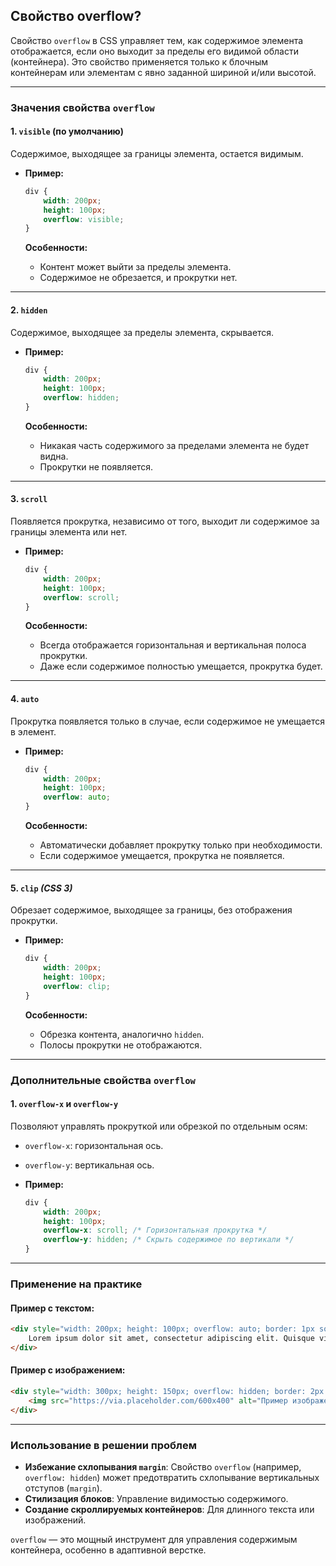 ## Cвойство overflow?

Свойство `overflow` в CSS управляет тем, как содержимое элемента отображается, если оно выходит за пределы его видимой области (контейнера). Это свойство применяется только к блочным контейнерам или элементам с явно заданной шириной и/или высотой.

---

### **Значения свойства `overflow`**

#### 1. **`visible` (по умолчанию)**  
Содержимое, выходящее за границы элемента, остается видимым.  
- **Пример:**
  ```css
  div {
      width: 200px;
      height: 100px;
      overflow: visible;
  }
  ```

  **Особенности:**  
  - Контент может выйти за пределы элемента.
  - Содержимое не обрезается, и прокрутки нет.

---

#### 2. **`hidden`**  
Содержимое, выходящее за пределы элемента, скрывается.  
- **Пример:**
  ```css
  div {
      width: 200px;
      height: 100px;
      overflow: hidden;
  }
  ```

  **Особенности:**  
  - Никакая часть содержимого за пределами элемента не будет видна.
  - Прокрутки не появляется.

---

#### 3. **`scroll`**  
Появляется прокрутка, независимо от того, выходит ли содержимое за границы элемента или нет.  
- **Пример:**
  ```css
  div {
      width: 200px;
      height: 100px;
      overflow: scroll;
  }
  ```

  **Особенности:**  
  - Всегда отображается горизонтальная и вертикальная полоса прокрутки.
  - Даже если содержимое полностью умещается, прокрутка будет.

---

#### 4. **`auto`**  
Прокрутка появляется только в случае, если содержимое не умещается в элемент.  
- **Пример:**
  ```css
  div {
      width: 200px;
      height: 100px;
      overflow: auto;
  }
  ```

  **Особенности:**  
  - Автоматически добавляет прокрутку только при необходимости.
  - Если содержимое умещается, прокрутка не появляется.

---

#### 5. **`clip`** *(CSS 3)*  
Обрезает содержимое, выходящее за границы, без отображения прокрутки.  
- **Пример:**
  ```css
  div {
      width: 200px;
      height: 100px;
      overflow: clip;
  }
  ```

  **Особенности:**  
  - Обрезка контента, аналогично `hidden`.
  - Полосы прокрутки не отображаются.

---

### **Дополнительные свойства `overflow`**

#### 1. **`overflow-x` и `overflow-y`**  
Позволяют управлять прокруткой или обрезкой по отдельным осям:
- `overflow-x`: горизонтальная ось.
- `overflow-y`: вертикальная ось.

- **Пример:**
  ```css
  div {
      width: 200px;
      height: 100px;
      overflow-x: scroll; /* Горизонтальная прокрутка */
      overflow-y: hidden; /* Скрыть содержимое по вертикали */
  }
  ```

---

### **Применение на практике**

#### Пример с текстом:
```html
<div style="width: 200px; height: 100px; overflow: auto; border: 1px solid black;">
    Lorem ipsum dolor sit amet, consectetur adipiscing elit. Quisque vitae nisi ut justo scelerisque ultrices.
</div>
```

#### Пример с изображением:
```html
<div style="width: 300px; height: 150px; overflow: hidden; border: 2px solid red;">
    <img src="https://via.placeholder.com/600x400" alt="Пример изображения">
</div>
```

---

### **Использование в решении проблем**
- **Избежание схлопывания `margin`**: Свойство `overflow` (например, `overflow: hidden`) может предотвратить схлопывание вертикальных отступов (`margin`).
- **Стилизация блоков**: Управление видимостью содержимого.
- **Создание скроллируемых контейнеров**: Для длинного текста или изображений.

`overflow` — это мощный инструмент для управления содержимым контейнера, особенно в адаптивной верстке.
